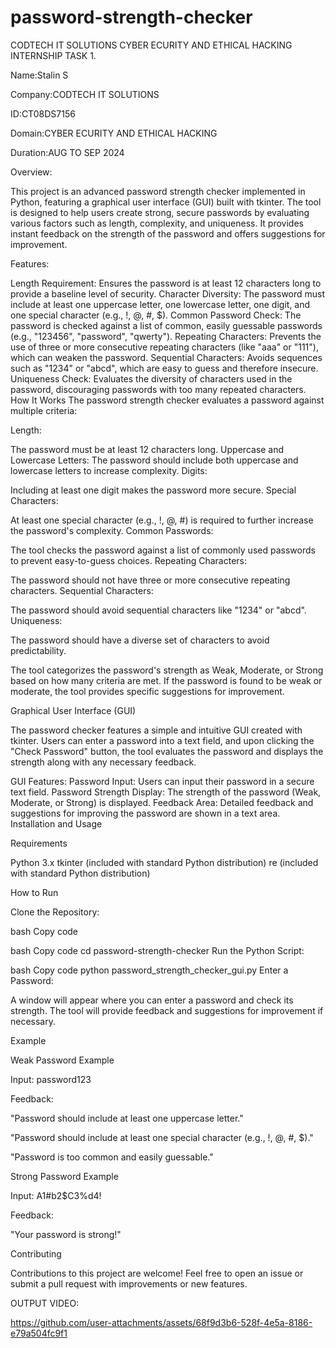 # password-strength-checker
CODTECH IT SOLUTIONS CYBER ECURITY AND ETHICAL  HACKING  INTERNSHIP TASK 1.

Name:Stalin S

Company:CODTECH IT SOLUTIONS

ID:CT08DS7156

Domain:CYBER ECURITY AND ETHICAL HACKING

Duration:AUG TO SEP 2024




Overview:






This project is an advanced password strength checker implemented in Python, featuring a graphical user interface (GUI) built with tkinter. The tool is designed to help users create strong, secure passwords by evaluating various factors such as length, complexity, and uniqueness. It provides instant feedback on the strength of the password and offers suggestions for improvement.

Features:


Length Requirement: Ensures the password is at least 12 characters long to provide a baseline level of security.
Character Diversity: The password must include at least one uppercase letter, one lowercase letter, one digit, and one special character (e.g., !, @, #, $).
Common Password Check: The password is checked against a list of common, easily guessable passwords (e.g., "123456", "password", "qwerty").
Repeating Characters: Prevents the use of three or more consecutive repeating characters (like "aaa" or "111"), which can weaken the password.
Sequential Characters: Avoids sequences such as "1234" or "abcd", which are easy to guess and therefore insecure.
Uniqueness Check: Evaluates the diversity of characters used in the password, discouraging passwords with too many repeated characters.
How It Works
The password strength checker evaluates a password against multiple criteria:

Length:

The password must be at least 12 characters long.
Uppercase and Lowercase Letters: The password should include both uppercase and lowercase letters to increase complexity.
Digits:

Including at least one digit makes the password more secure.
Special Characters:

At least one special character (e.g., !, @, #) is required to further increase the password's complexity.
Common Passwords:

The tool checks the password against a list of commonly used passwords to prevent easy-to-guess choices.
Repeating Characters:

The password should not have three or more consecutive repeating characters.
Sequential Characters: 

The password should avoid sequential characters like "1234" or "abcd".
Uniqueness: 

The password should have a diverse set of characters to avoid predictability.


The tool categorizes the password's strength as Weak, Moderate, or Strong based on how many criteria are met. If the password is found to be weak or moderate, the tool provides specific suggestions for improvement.

Graphical User Interface (GUI)


The password checker features a simple and intuitive GUI created with tkinter. Users can enter a password into a text field, and upon clicking the "Check Password" button, the tool evaluates the password and displays the strength along with any necessary feedback.

GUI Features:
Password Input: 
Users can input their password in a secure text field.
Password Strength Display: The strength of the password (Weak, Moderate, or Strong) is displayed.
Feedback Area: Detailed feedback and suggestions for improving the password are shown in a text area.
Installation and Usage


Requirements



Python 3.x
tkinter (included with standard Python distribution)
re (included with standard Python distribution)


How to Run


Clone the Repository:

bash
Copy code




bash
Copy code
cd password-strength-checker
Run the Python Script:

bash
Copy code
python password_strength_checker_gui.py
Enter a Password:

A window will appear where you can enter a password and check its strength.
The tool will provide feedback and suggestions for improvement if necessary.

Example

Weak Password Example

Input: password123

Feedback:

"Password should include at least one uppercase letter."


"Password should include at least one special character (e.g., !, @, #, $)."


"Password is too common and easily guessable."


Strong Password Example


Input: A1#b2$C3%d4!


Feedback:


"Your password is strong!"


Contributing


Contributions to this project are welcome! Feel free to open an issue or submit a pull request with improvements or new features.

OUTPUT VIDEO:

https://github.com/user-attachments/assets/68f9d3b6-528f-4e5a-8186-e79a504fc9f1


